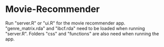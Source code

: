# Movie-Recommender

Run "server.R" or "ui.R" for the movie recommender app. "genre_matrix.rda" and "ibcf.rda" need to be loaded when running "server.R". Folders "css" and "functions" are also need when running the app.
